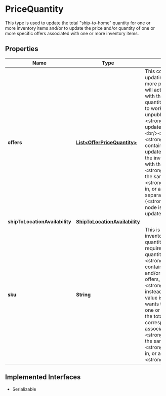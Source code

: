 

# PriceQuantity

This type is used to update the total \"ship-to-home\"  quantity for one or more inventory items and/or to update the price and/or quantity of one or more specific offers associated with one or more inventory items.
## Properties

Name | Type | Description | Notes
------------ | ------------- | ------------- | -------------
**offers** | [**List&lt;OfferPriceQuantity&gt;**](OfferPriceQuantity.md) | This container is needed if the seller is updating the price and/or quantity of one or more published offers, and a successful call will actually update the active eBay listing with the revised price and/or available quantity.&lt;br/&gt;&lt;br/&gt;This call is not designed to work with unpublished offers. For unpublished offers, the seller should use the &lt;strong&gt;updateOffer&lt;/strong&gt; call to update the available quantity and/or price.&lt;br/&gt;&lt;br/&gt; If the seller is also using the &lt;strong&gt;shipToLocationAvailability&lt;/strong&gt; container and &lt;strong&gt;sku&lt;/strong&gt; field to update the total &#39;ship-to-home&#39; quantity of the inventory item, the SKU value associated with the corresponding &lt;strong&gt;offerId&lt;/strong&gt; value(s) must be the same as the corresponding &lt;strong&gt;sku&lt;/strong&gt; value that is passed in, or an error will occur.&lt;br/&gt;&lt;br/&gt;A separate (&lt;strong&gt;OfferPriceQuantity&lt;/strong&gt;) node is required for each offer being updated. |  [optional]
**shipToLocationAvailability** | [**ShipToLocationAvailability**](ShipToLocationAvailability.md) |  |  [optional]
**sku** | **String** | This is the seller-defined SKU value of the inventory item whose total &#39;ship-to-home&#39; quantity will be updated. This field is only required when the seller is updating the total quantity of an inventory item using the &lt;strong&gt;shipToLocationAvailability&lt;/strong&gt; container. If the seller is updating the price and/or quantity of one or more specific offers, one or more &lt;strong&gt;offerId&lt;/strong&gt; values are used instead, and the &lt;strong&gt;sku&lt;/strong&gt; value is not needed.&lt;br/&gt;&lt;br/&gt;If the seller wants to update the price and/or quantity of one or more offers, and also wants to update the total &#39;ship-to-home&#39; quantity of the corresponding inventory item, the SKU value associated with the &lt;strong&gt;offerId&lt;/strong&gt; value(s) must be the same as the corresponding &lt;strong&gt;sku&lt;/strong&gt; value that is passed in, or an error will occur.&lt;br/&gt;&lt;br/&gt;&lt;strong&gt;Max Length&lt;/strong&gt;: 50&lt;br/&gt; |  [optional]


## Implemented Interfaces

* Serializable


